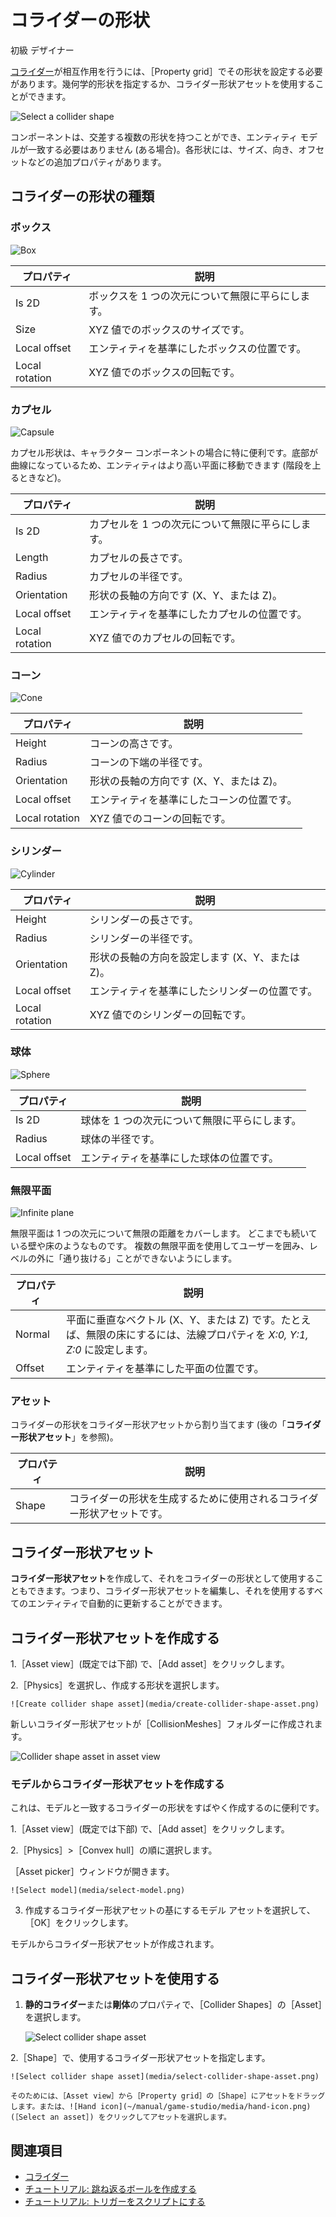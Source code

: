 # コライダーの形状

<span class="label label-doc-level">初級</span>
<span class="label label-doc-audience">デザイナー</span>

[コライダー](colliders.md)が相互作用を行うには、［Property grid］でその形状を設定する必要があります。幾何学的形状を指定するか、コライダー形状アセットを使用することができます。

![Select a collider shape](media/select-collider-shape.png)

コンポーネントは、交差する複数の形状を持つことができ、エンティティ モデルが一致する必要はありません (ある場合)。各形状には、サイズ、向き、オフセットなどの追加プロパティがあります。

## コライダーの形状の種類

### ボックス

![Box](media/box.png)

| プロパティ       | 説明 |
| -------------- |-------------|
| Is 2D | ボックスを 1 つの次元について無限に平らにします。 |
| Size    | XYZ 値でのボックスのサイズです。 |
| Local offset     | エンティティを基準にしたボックスの位置です。|
| Local rotation      | XYZ 値でのボックスの回転です。|

### カプセル

![Capsule](media/capsule.png)

カプセル形状は、キャラクター コンポーネントの場合に特に便利です。底部が曲線になっているため、エンティティはより高い平面に移動できます (階段を上るときなど)。

| プロパティ       | 説明 |
| -------------- |-------------|
| Is 2D | カプセルを 1 つの次元について無限に平らにします。|
| Length | カプセルの長さです。|
| Radius | カプセルの半径です。|
| Orientation | 形状の長軸の方向です (X、Y、または Z)。|
| Local offset     | エンティティを基準にしたカプセルの位置です。|
| Local rotation      | XYZ 値でのカプセルの回転です。|

### コーン

![Cone](media/cone.png)

| プロパティ       | 説明 |
| -------------- |-------------|
| Height | コーンの高さです。|
| Radius | コーンの下端の半径です。|
| Orientation | 形状の長軸の方向です (X、Y、または Z)。|
| Local offset     | エンティティを基準にしたコーンの位置です。|
| Local rotation      | XYZ 値でのコーンの回転です。|

### シリンダー

![Cylinder](media/cylinder.png)

| プロパティ       | 説明 |
| -------------- |-------------|
| Height | シリンダーの長さです。|
| Radius | シリンダーの半径です。|
| Orientation | 形状の長軸の方向を設定します (X、Y、または Z)。|
| Local offset     | エンティティを基準にしたシリンダーの位置です。|
| Local rotation      | XYZ 値でのシリンダーの回転です。|

### 球体

![Sphere](media/sphere.png)

| プロパティ       | 説明 |
| -------------- |-------------|
| Is 2D | 球体を 1 つの次元について無限に平らにします。 |
| Radius | 球体の半径です。|
| Local offset     | エンティティを基準にした球体の位置です。|

### 無限平面

![Infinite plane](media/infinite-plane.png)

無限平面は 1 つの次元について無限の距離をカバーします。
どこまでも続いている壁や床のようなものです。
複数の無限平面を使用してユーザーを囲み、レベルの外に「通り抜ける」ことができないようにします。

| プロパティ       | 説明 |
| -------------- |-------------|
| Normal  | 平面に垂直なベクトル (X、Y、または Z) です。たとえば、無限の床にするには、法線プロパティを _X:0, Y:1, Z:0_ に設定します。 |
| Offset     | エンティティを基準にした平面の位置です。|

### アセット

コライダーの形状をコライダー形状アセットから割り当てます (後の「**コライダー形状アセット**」を参照)。

| プロパティ       | 説明 |
| -------------- |-------------|
| Shape | コライダーの形状を生成するために使用されるコライダー形状アセットです。|

## コライダー形状アセット

**コライダー形状アセット**を作成して、それをコライダーの形状として使用することもできます。つまり、コライダー形状アセットを編集し、それを使用するすべてのエンティティで自動的に更新することができます。

## コライダー形状アセットを作成する

1.［Asset view］(既定では下部) で、［Add asset］をクリックします。

2.［Physics］を選択し、作成する形状を選択します。

    ![Create collider shape asset](media/create-collider-shape-asset.png)

新しいコライダー形状アセットが［CollisionMeshes］フォルダーに作成されます。

![Collider shape asset in asset view](media/collider-shape-in-asset-view.png)

### モデルからコライダー形状アセットを作成する

これは、モデルと一致するコライダーの形状をすばやく作成するのに便利です。

1.［Asset view］(既定では下部) で、［Add asset］をクリックします。

2.［Physics］>［Convex hull］の順に選択します。

   ［Asset picker］ウィンドウが開きます。

    ![Select model](media/select-model.png)

3. 作成するコライダー形状アセットの基にするモデル アセットを選択して、［OK］をクリックします。

モデルからコライダー形状アセットが作成されます。

## コライダー形状アセットを使用する

1. **静的コライダー**または**剛体**のプロパティで、［Collider Shapes］の［Asset］を選択します。

    ![Select collider shape asset](media/select-asset-collider-shape.png)

2.［Shape］で、使用するコライダー形状アセットを指定します。

    ![Select collider shape asset](media/select-collider-shape-asset.png)

    そのためには、［Asset view］から［Property grid］の［Shape］にアセットをドラッグします。または、![Hand icon](~/manual/game-studio/media/hand-icon.png) (［Select an asset］) をクリックしてアセットを選択します。

## 関連項目

* [コライダー](colliders.md)
* [チュートリアル: 跳ね返るボールを作成する](create-a-bouncing-ball.md)
* [チュートリアル: トリガーをスクリプトにする](script-a-trigger.md)
